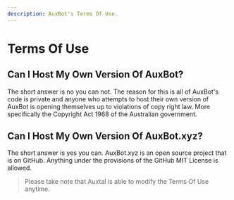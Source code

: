 ```yaml
---
description: AuxBot's Terms Of Use.
---
```


# Terms Of Use

## Can I Host My Own Version Of AuxBot?

The short answer is no you can not. The reason for this is all of AuxBot's code is private and anyone who attempts to host their own version of AuxBot is opening themselves up to violations of copy right law. More specifically the Copyright Act 1968 of the Australian government.

## Can I Host My Own Version Of AuxBot.xyz?

The short answer is yes you can. AuxBot.xyz is an open source project that is on GitHub. Anything under the provisions of the GitHub MIT License is allowed.

> Please take note that Auxtal is able to modify the Terms Of Use anytime.